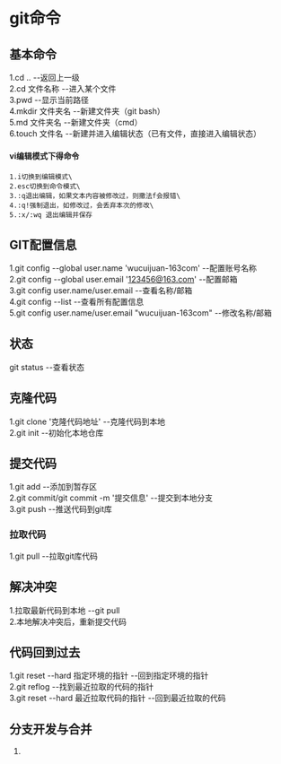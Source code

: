 # git命令
## 
## 基本命令
1.cd ..                 --返回上一级\
2.cd 文件名称           --进入某个文件\
3.pwd                   --显示当前路径\
4.mkdir 文件夹名        --新建文件夹（git bash）\
5.md 文件夹名           --新建文件夹（cmd）\
6.touch 文件名              --新建并进入编辑状态（已有文件，直接进入编辑状态）
#### vi编辑模式下得命令
    1.i切换到编辑模式\
    2.esc切换到命令模式\
    3.:q退出编辑，如果文本内容被修改过，则撒法f会报错\
    4.:q!强制退出，如修改过，会丢弃本次的修改\
    5.:x/:wq 退出编辑并保存
 
## GIT配置信息
1.git config --global user.name 'wucuijuan-163com'          --配置账号名称\
2.git config --global user.email '123456@163.com'           --配置邮箱\
3.git config user.name/user.email                           --查看名称/邮箱\
4.git config --list                                         --查看所有配置信息\
5.git config user.name/user.email "wucuijuan-163com"        --修改名称/邮箱
## 状态
git status                                                  --查看状态
## 克隆代码
1.git clone '克隆代码地址'                                   --克隆代码到本地\
2.git init                                                  --初始化本地仓库
## 提交代码
1.git add                                                   --添加到暂存区\
2.git commit/git commit -m '提交信息'                        --提交到本地分支\
3.git push                                                  --推送代码到git库
### 拉取代码
1.git pull                      --拉取git库代码
## 解决冲突 
1.拉取最新代码到本地      --git pull\
2.本地解决冲突后，重新提交代码     
## 代码回到过去
1.git reset --hard 指定环境的指针             --回到指定环境的指针\
2.git reflog                    --找到最近拉取的代码的指针\
3.git reset --hard 最近拉取代码的指针   --回到最近拉取的代码 
## 分支开发与合并
1.

